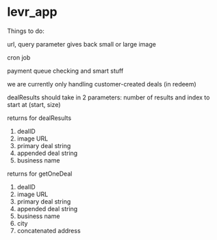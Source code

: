 levr_app
========

Things to do:

url, query parameter gives back small or large image

cron job

payment queue checking and smart stuff

we are currently only handling customer-created deals (in redeem)

dealResults should take in 2 parameters: number of results and index to start at (start, size)


returns for dealResults

1. dealID
2. image URL
3. primary deal string
4. appended deal string
5. business name


returns for getOneDeal

1. dealID
2. image URL
3. primary deal string
4. appended deal string
5. business name
6. city
7. concatenated address
